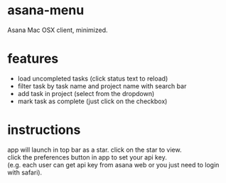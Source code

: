 asana-menu
==========

Asana Mac OSX client, minimized.


features
===========

- load uncompleted tasks (click status text to reload)  
- filter task by task name and project name with search bar  
- add task in project (select from the dropdown)  
- mark task as complete (just click on the checkbox)  


instructions
===========

app will launch in top bar as a star. click on the star to view.  
click the preferences button in app to set your api key.   
(e.g. each user can get api key from asana web or you just need to login with safari).  